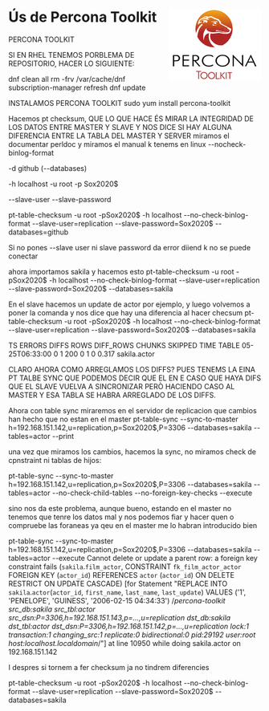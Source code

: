 # Ús de Percona Toolkit <img align="right" width="185" src="../imatges/percona_toolkit_logo.png"/>







PERCONA TOOLKIT

SI EN RHEL TENEMOS PORBLEMA DE REPOSITORIO, HACER LO SIGUIENTE:

dnf clean all
rm -frv /var/cache/dnf
subscription-manager refresh
dnf update

INSTALAMOS PERCONA TOOLKIT
sudo yum install percona-toolkit

Hacemos pt checksum, QUE LO QUE HACE ÉS MIRAR LA INTEGRIDAD DE LOS DATOS ENTRE MASTER Y SLAVE Y NOS DICE SI HAY ALGUNA DIFERENCIA ENTRE LA TABLA DEL MASTER Y SERVER
miramos el documentar perldoc y miramos el manual k tenems en linux
--nocheck-binlog-format

-d github    (--databases)

-h localhost
-u root
-p Sox2020$

--slave-user
--slave-password

 pt-table-checksum -u root -pSox2020$ -h localhost --no-check-binlog-format --slave-user=replication --slave-password=Sox2020$ --databases=github

 Si no pones --slave user ni slave password da error diiend k no se puede conectar

 ahora importamos sakila y hacemos esto 
  pt-table-checksum -u root -pSox2020$ -h localhost --no-check-binlog-format --slave-user=replication --slave-password=Sox2020$ --databases=sakila

  En el slave hacemos un update de actor por ejemplo, y luego volvemos a poner la comanda y nos dice que hay una diferencia al hacer checsum
  pt-table-checksum -u root -pSox2020$ -h localhost --no-check-binlog-format --slave-user=replication --slave-password=Sox2020$ --databases=sakila

TS ERRORS  DIFFS     ROWS  DIFF_ROWS  CHUNKS SKIPPED    TIME TABLE
05-25T06:33:00      0      1      200          0       1       0   0.317 sakila.actor

CLARO AHORA COMO ARREGLAMOS LOS DIFFS? PUES TENEMS LA EINA PT TALBE SYNC QUE PODEMOS DECIR QUE EL EN E CASO QUE HAYA DIFS QUE EL SLAVE VUELVA A SINCRONIZAR PERÒ HACIENDO CASO AL MASTER Y ESA TABLA SE HABRA ARREGLADO DE LOS DIFFS.

Ahora con  table sync miraremos en el servidor de replicacion que cambios han hecho que no estan en el master
pt-table-sync --sync-to-master h=192.168.151.142,u=replication,p=Sox2020$,P=3306 --databases=sakila --tables=actor --print

una vez que miramos los cambios, hacemos la sync, no miramos check de cpnstraint ni tablas de hijos:

pt-table-sync --sync-to-master h=192.168.151.142,u=replication,p=Sox2020$,P=3306 --databases=sakila --tables=actor --no-check-child-tables --no-foreign-key-checks --execute



sino nos da este problema, aunque bueno, estando en el master no tenemos que tenre los datos mal y nos podemos fiar y hacer quen o compruebe las foraneas ya qeu en el master me lo habran introducido bien

pt-table-sync --sync-to-master h=192.168.151.142,u=replication,p=Sox2020$,P=3306 --databases=sakila --tables=actor --execute
Cannot delete or update a parent row: a foreign key constraint fails (`sakila`.`film_actor`, CONSTRAINT `fk_film_actor_actor` FOREIGN KEY (`actor_id`) REFERENCES `actor` (`actor_id`) ON DELETE RESTRICT ON UPDATE CASCADE) [for Statement "REPLACE INTO `sakila`.`actor`(`actor_id`, `first_name`, `last_name`, `last_update`) VALUES ('1', 'PENELOPE', 'GUINESS', '2006-02-15 04:34:33') /*percona-toolkit src_db:sakila src_tbl:actor src_dsn:P=3306,h=192.168.151.143,p=...,u=replication dst_db:sakila dst_tbl:actor dst_dsn:P=3306,h=192.168.151.142,p=...,u=replication lock:1 transaction:1 changing_src:1 replicate:0 bidirectional:0 pid:29192 user:root host:localhost.localdomain*/"] at line 10950 while doing sakila.actor on 192.168.151.142

I despres si tornem a fer checksum ja no tindrem diferencies

pt-table-checksum -u root -pSox2020$ -h localhost --no-check-binlog-format --slave-user=replication --slave-password=Sox2020$ --databases=sakila